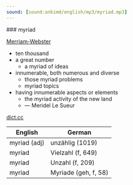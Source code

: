 ```yaml
---
sound: [sound:ankimd/english/mp3/myriad.mp3]
---
```


\### myriad

[Merriam-Webster](https://www.merriam-webster.com/dictionary/myriad)

- ten thousand
- a great number
    - a myriad of ideas
- innumerable, both numerous and diverse
    - those myriad problems
    - myriad topics
- having innumerable aspects or elements
    - the myriad activity of the new land
    - — Meridel Le Sueur

[dict.cc](https://www.dict.cc/myriad)

| English        | German       |
| -------------- | ------------ |
| myriad (adj) | unzählig (1019) |
| myriad | Vielzahl (f, 649) |
| myriad | Unzahl (f, 209) |
| myriad | Myriade (geh, f, 58) |
